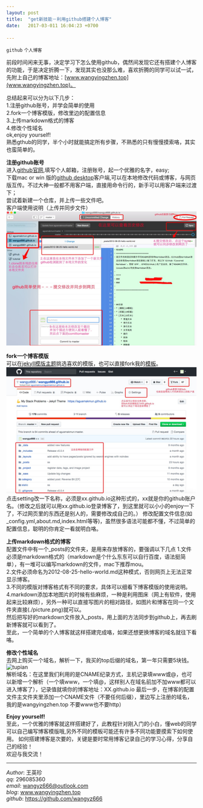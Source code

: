 ```yaml
---
layout: post  
title:  "get新技能－利用github搭建个人博客"  
date:   2017-03-011 16:04:23 +0700  

---
```



`github` `个人博客`  

前段时间闲来无事，决定学习下怎么使用github，偶然间发现它还有搭建个人博客的功能，于是决定折腾一下，发现其实也没那么难，喜欢折腾的同学可以试一试，先附上自己的博客地址：[www.wangyingzhen.top](www.wangyingzhen.top)。
   
总结起来可以分为以下几步：  
1.注册github账号，并学会简单的使用  
2.fork一个博客模版，修改里边的配置信息  
3.上传markdown格式的博客  
4.修改个性域名  
ok,enjoy yourself!  
熟悉gthub的同学，半个小时就能搞定所有步骤，不熟悉的只有慢慢摸索咯，其实也蛮简单的。

**注册github账号**  
进入[github官网](https://github.com),填写个人邮箱，注册账号，起一个优雅的名字，easy;  
下载mac or win 版的[github desktop](https://desktop.github.com)客户端,可以在本地修改代码或博客，与网页版互传。不过大神一般都不用客户端，直接用命令行的，新手可以用客户端来过渡下；  
尝试着新建一个仓库，并上传一些文件吧。  
客户端使用说明（上传并同步文件）  
![tupian](/static/img/github.png)

**fork一个博客模版**  
可以在[jekyll模版主题](http://jekyllthemes.org)挑选喜欢的模版，也可以直接fork我的[模板](https://github.com/wangyz666)。	  
![tupian](/static/img/githubweb.png)  
点击setting改一下名称，必须是xx.github.io这种形式的，xx就是你的github账户名。（修改之后就可以用xx.github.io登录博客了，到这里就可以小小的enjoy一下了，不过网页里的东西还是别人的，需要修改成自己的。）
修改配置文件信息(如_config.yml,about.md,index.html等等)，虽然很多语法可能都不懂，不过简单的配置信息，聪明的你肯定一看就明白咯。  

**上传markdown格式的博客**  
配置文件中有一个_posts的文件夹，是用来存放博客的，要强调以下几点 
1.文件必须是markdown格式的（markdown是个什么东东可以自行百度，语法挺简单），有一堆可以编写markdown的文件，mac下推荐mou。  
2.文件必须命名为2012-08-25-hello-world.md这种模式，否则网页上无法正常显示博客。  
3.不同的模版对博客格式有不同的要求，具体可以细看下博客模版的使用说明。  
4.markdown添加本地图片的时候有些麻烦，一种是利用图床（网上有软件，使用起来比较麻烦），另外一种可以直接写图片的相对路径，如图片和博客在同一个文件夹直接(./picture.png)就可以。  
然后把写好的markdown文件放入_posts，用上面的方法同步到github上，再去刷新博客就可以看到了。  
至此，一个简单的个人博客就这样搭建完成咯，如果还想更换博客的域名就往下看咯。  

**修改个性域名**  
去网上购买一个域名，解析一下，我买的top后缀的域名，第一年只需要5块钱。  
![tupian](ym.png)  
解析域名：在这里我们利用的是CNAME纪录方式，主机记录填www或@，也可以新增一个解析（一个填www，一个填@，这样别人在域名前加不加www都可以进入博客了），记录值就填你的博客地址：XX.github.io
最后一步，在博客的配置文件主文件夹里添加一个CNAME文件（不要任何后缀），里边写上注册的域名，我的是wangyingzhen.top 不要www也不要http）  

**Enjoy yourself!**  
至此，一个优雅的博客就这样搭建好了，此教程针对刚入门的小白，懂web的同学可以自己编写博客模版哦,另外不同的模板可能还有许多不同功能要摸索下如何使用。
如何搭建博客是次要的，关键是要时常用博客记录自己的学习心得，分享自己的经验！  
欢迎与我交流！ 

-----
*Author*: 王英珍   
*qq*: 296085360  
*email*: wangyz666@outlook.com  
*blog*: www.wangyingzhen.top  
*github*: https://github.com/wangyz666  